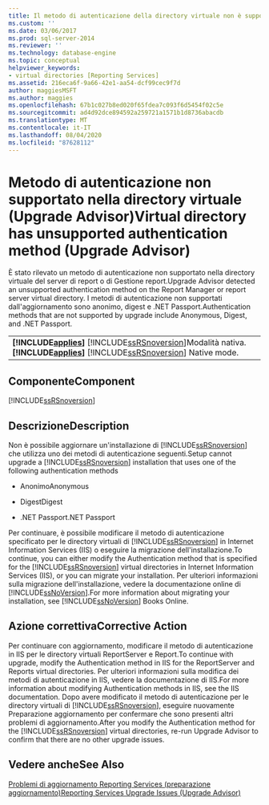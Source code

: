 ```yaml
---
title: Il metodo di autenticazione della directory virtuale non è supportato (preparazione aggiornamento) | Microsoft Docs
ms.custom: ''
ms.date: 03/06/2017
ms.prod: sql-server-2014
ms.reviewer: ''
ms.technology: database-engine
ms.topic: conceptual
helpviewer_keywords:
- virtual directories [Reporting Services]
ms.assetid: 216eca6f-9a66-42e1-aa54-dcf99cec9f7d
author: maggiesMSFT
ms.author: maggies
ms.openlocfilehash: 67b1c027b8ed020f65fdea7c093f6d5454f02c5e
ms.sourcegitcommit: ad4d92dce894592a259721a1571b1d8736abacdb
ms.translationtype: MT
ms.contentlocale: it-IT
ms.lasthandoff: 08/04/2020
ms.locfileid: "87628112"
---
```

# <a name="virtual-directory-has-unsupported-authentication-method-upgrade-advisor"></a><span data-ttu-id="46eb3-102">Metodo di autenticazione non supportato nella directory virtuale (Upgrade Advisor)</span><span class="sxs-lookup"><span data-stu-id="46eb3-102">Virtual directory has unsupported authentication method (Upgrade Advisor)</span></span>
  <span data-ttu-id="46eb3-103">È stato rilevato un metodo di autenticazione non supportato nella directory virtuale del server di report o di Gestione report.</span><span class="sxs-lookup"><span data-stu-id="46eb3-103">Upgrade Advisor detected an unsupported authentication method on the Report Manager or report server virtual directory.</span></span> <span data-ttu-id="46eb3-104">I metodi di autenticazione non supportati dall'aggiornamento sono anonimo, digest e .NET Passport.</span><span class="sxs-lookup"><span data-stu-id="46eb3-104">Authentication methods that are not supported by upgrade include Anonymous, Digest, and .NET Passport.</span></span>  
  
||  
|-|  
|<span data-ttu-id="46eb3-105">**[!INCLUDE[applies](../../includes/applies-md.md)]**  [!INCLUDE[ssRSnoversion](../../includes/ssrsnoversion-md.md)]Modalità nativa.</span><span class="sxs-lookup"><span data-stu-id="46eb3-105">**[!INCLUDE[applies](../../includes/applies-md.md)]**  [!INCLUDE[ssRSnoversion](../../includes/ssrsnoversion-md.md)] Native mode.</span></span>|  
  
## <a name="component"></a><span data-ttu-id="46eb3-106">Componente</span><span class="sxs-lookup"><span data-stu-id="46eb3-106">Component</span></span>  
 [!INCLUDE[ssRSnoversion](../../includes/ssrsnoversion-md.md)]  
  
## <a name="description"></a><span data-ttu-id="46eb3-107">Descrizione</span><span class="sxs-lookup"><span data-stu-id="46eb3-107">Description</span></span>  
 <span data-ttu-id="46eb3-108">Non è possibile aggiornare un'installazione di [!INCLUDE[ssRSnoversion](../../includes/ssrsnoversion-md.md)] che utilizza uno dei metodi di autenticazione seguenti.</span><span class="sxs-lookup"><span data-stu-id="46eb3-108">Setup cannot upgrade a [!INCLUDE[ssRSnoversion](../../includes/ssrsnoversion-md.md)] installation that uses one of the following authentication methods</span></span>  
  
-   <span data-ttu-id="46eb3-109">Anonimo</span><span class="sxs-lookup"><span data-stu-id="46eb3-109">Anonymous</span></span>  
  
-   <span data-ttu-id="46eb3-110">Digest</span><span class="sxs-lookup"><span data-stu-id="46eb3-110">Digest</span></span>  
  
-   <span data-ttu-id="46eb3-111">.NET Passport</span><span class="sxs-lookup"><span data-stu-id="46eb3-111">.NET Passport</span></span>  
  
 <span data-ttu-id="46eb3-112">Per continuare, è possibile modificare il metodo di autenticazione specificato per le directory virtuali di [!INCLUDE[ssRSnoversion](../../includes/ssrsnoversion-md.md)] in Internet Information Services (IIS) o eseguire la migrazione dell'installazione.</span><span class="sxs-lookup"><span data-stu-id="46eb3-112">To continue, you can either modify the Authentication method that is specified for the [!INCLUDE[ssRSnoversion](../../includes/ssrsnoversion-md.md)] virtual directories in Internet Information Services (IIS), or you can migrate your installation.</span></span> <span data-ttu-id="46eb3-113">Per ulteriori informazioni sulla migrazione dell'installazione, vedere la documentazione online di [!INCLUDE[ssNoVersion](../../includes/ssnoversion-md.md)].</span><span class="sxs-lookup"><span data-stu-id="46eb3-113">For more information about migrating your installation, see [!INCLUDE[ssNoVersion](../../includes/ssnoversion-md.md)] Books Online.</span></span>  
  
## <a name="corrective-action"></a><span data-ttu-id="46eb3-114">Azione correttiva</span><span class="sxs-lookup"><span data-stu-id="46eb3-114">Corrective Action</span></span>  
 <span data-ttu-id="46eb3-115">Per continuare con aggiornamento, modificare il metodo di autenticazione in IIS per le directory virtuali ReportServer e Report.</span><span class="sxs-lookup"><span data-stu-id="46eb3-115">To continue with upgrade, modify the Authentication method in IIS for the ReportServer and Reports virtual directories.</span></span> <span data-ttu-id="46eb3-116">Per ulteriori informazioni sulla modifica dei metodi di autenticazione in IIS, vedere la documentazione di IIS.</span><span class="sxs-lookup"><span data-stu-id="46eb3-116">For more information about modifying Authentication methods in IIS, see the IIS documentation.</span></span> <span data-ttu-id="46eb3-117">Dopo avere modificato il metodo di autenticazione per le directory virtuali di [!INCLUDE[ssRSnoversion](../../includes/ssrsnoversion-md.md)], eseguire nuovamente Preparazione aggiornamento per confermare che sono presenti altri problemi di aggiornamento.</span><span class="sxs-lookup"><span data-stu-id="46eb3-117">After you modify the Authentication method for the [!INCLUDE[ssRSnoversion](../../includes/ssrsnoversion-md.md)] virtual directories, re-run Upgrade Advisor to confirm that there are no other upgrade issues.</span></span>  
  
## <a name="see-also"></a><span data-ttu-id="46eb3-118">Vedere anche</span><span class="sxs-lookup"><span data-stu-id="46eb3-118">See Also</span></span>  
 [<span data-ttu-id="46eb3-119">Problemi di aggiornamento Reporting Services &#40;preparazione aggiornamento&#41;</span><span class="sxs-lookup"><span data-stu-id="46eb3-119">Reporting Services Upgrade Issues &#40;Upgrade Advisor&#41;</span></span>](../../../2014/sql-server/install/reporting-services-upgrade-issues-upgrade-advisor.md)  
  
  
